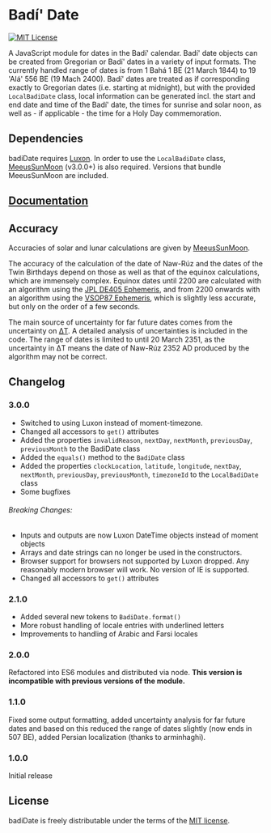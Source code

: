 # Badí' Date

[![MIT License][license-image]][license-url]

A JavaScript module for dates in the Badí' calendar. Badí' date objects can be created from Gregorian or Badí' dates in
a variety of input formats. The currently handled range of dates is from 1 Bahá 1 BE (21 March 1844) to 19 'Alá' 556 BE
(19 Mach 2400). Badí' dates are treated as if corresponding exactly to Gregorian dates (i.e. starting at midnight), but
with the provided `LocalBadiDate` class, local information can be generated incl. the start and end date
and time of the Badí' date, the times for sunrise and solar noon, as well as - if applicable - the time for a Holy Day
commemoration.

## Dependencies

badiDate requires [Luxon](https://moment.github.io/luxon/). In order to use the `LocalBadiDate` class,
[MeeusSunMoon](https://github.com/janrg/MeeusSunMoon) (v3.0.0+) is also required. Versions that bundle MeeusSunMoon are
included.

## [Documentation](DOCUMENTATION.md)

## Accuracy

Accuracies of solar and lunar calculations are given by [MeeusSunMoon](https://github.com/janrg/MeeusSunMoon).

The accuracy of the calculation of the date of Naw-Rúz and the dates of the Twin Birthdays depend on those as well as that
of the equinox calculations, which are immensely complex. Equinox dates until 2200 are calculated with an algorithm using
the [JPL DE405 Ephemeris](https://en.wikipedia.org/wiki/Jet_Propulsion_Laboratory_Development_Ephemeris), and from 2200 onwards
with an algorithm using the [VSOP87 Ephemeris](https://en.wikipedia.org/wiki/VSOP_(planets)#VSOP87), which is slightly less
accurate, but only on the order of a few seconds.

The main source of uncertainty for far future dates comes from the uncertainty on [ΔT](https://en.wikipedia.org/wiki/%CE%94T).
A detailed analysis of uncertainties is included in the code. The range of dates is limited to until 20 March 2351, as the
uncertainty in ΔT means the date of Naw-Rúz 2352 AD produced by the algorithm may not be correct.

## Changelog

### 3.0.0

- Switched to using Luxon instead of moment-timezone.
- Changed all accessors to `get()` attributes
- Added the properties `invalidReason`, `nextDay`, `nextMonth`, `previousDay`, `previousMonth` to the BadiDate class
- Added the `equals()` method to the `BadiDate` class
- Added the properties `clockLocation`, `latitude`, `longitude`, `nextDay`, `nextMonth`, `previousDay`, `previousMonth`,
`timezoneId` to the `LocalBadiDate` class
- Some bugfixes

###### Breaking Changes:
- Inputs and outputs are now Luxon DateTime objects instead of moment objects
- Arrays and date strings can no longer be used in the constructors.
- Browser support for browsers not supported by Luxon dropped. Any reasonably modern
  browser will work. No version of IE is supported.
- Changed all accessors to `get()` attributes


### 2.1.0

*   Added several new tokens to `BadiDate.format()`
*   More robust handling of locale entries with underlined letters
*   Improvements to handling of Arabic and Farsi locales

### 2.0.0

Refactored into ES6 modules and distributed via node. **This version is incompatible with previous versions of the module.**

### 1.1.0

Fixed some output formatting, added uncertainty analysis for far future dates and based on this reduced the range of dates slightly
(now ends in 507 BE), added Persian localization (thanks to arminhaghi).

### 1.0.0

Initial release

## License

badiDate is freely distributable under the terms of the [MIT license](LICENSE).

[license-image]: http://img.shields.io/badge/license-MIT-blue.svg
[license-url]: LICENSE
